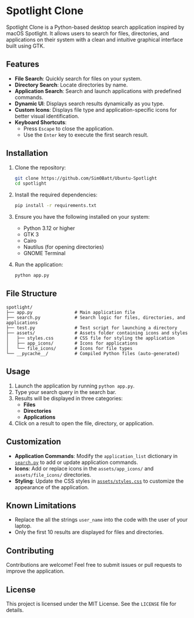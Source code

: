 # Spotlight Clone

Spotlight Clone is a Python-based desktop search application inspired by macOS Spotlight. It allows users to search for files, directories, and applications on their system with a clean and intuitive graphical interface built using GTK.

## Features

- **File Search**: Quickly search for files on your system.
- **Directory Search**: Locate directories by name.
- **Application Search**: Search and launch applications with predefined commands.
- **Dynamic UI**: Displays search results dynamically as you type.
- **Custom Icons**: Displays file type and application-specific icons for better visual identification.
- **Keyboard Shortcuts**: 
  - Press `Escape` to close the application.
  - Use the `Enter` key to execute the first search result.

## Installation

1. Clone the repository:
   ```bash
   git clone https://github.com/Sim0Batt/Ubuntu-Spotlight
   cd spotlight
   ```

2. Install the required dependencies:
   ```bash
   pip install -r requirements.txt
   ```

3. Ensure you have the following installed on your system:
   - Python 3.12 or higher
   - GTK 3
   - Cairo
   - Nautilus (for opening directories)
   - GNOME Terminal

4. Run the application:
   ```bash
   python app.py
   ```

## File Structure

```
spotlight/
├── app.py                # Main application file
├── search.py             # Search logic for files, directories, and applications
├── test.py               # Test script for launching a directory
├── assets/               # Assets folder containing icons and styles
│   ├── styles.css        # CSS file for styling the application
│   ├── app_icons/        # Icons for applications
│   └── file_icons/       # Icons for file types
└── __pycache__/          # Compiled Python files (auto-generated)
```

## Usage

1. Launch the application by running `python app.py`.
2. Type your search query in the search bar.
3. Results will be displayed in three categories:
   - **Files**
   - **Directories**
   - **Applications**
4. Click on a result to open the file, directory, or application.

## Customization

- **Application Commands**: Modify the `application_list` dictionary in [`search.py`](search.py) to add or update application commands.
- **Icons**: Add or replace icons in the `assets/app_icons/` and `assets/file_icons/` directories.
- **Styling**: Update the CSS styles in [`assets/styles.css`](assets/styles.css) to customize the appearance of the application.

## Known Limitations

- Replace the all the strings `user_name` into the code with the user of your laptop.
- Only the first 10 results are displayed for files and directories.

## Contributing

Contributions are welcome! Feel free to submit issues or pull requests to improve the application.

## License

This project is licensed under the MIT License. See the `LICENSE` file for details.
